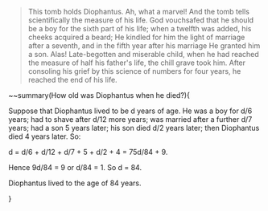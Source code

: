 > This tomb holds Diophantus. Ah, what a marvel! And the tomb tells scientifically the measure of his life. God vouchsafed that he should be a boy for the sixth part of his life; when a twelfth was added, his cheeks acquired a beard; He kindled for him the light of marriage after a seventh, and in the fifth year after his marriage He granted him a son. Alas! Late-begotten and miserable child, when he had reached the measure of half his father's life, the chill grave took him. After consoling his grief by this science of numbers for four years, he reached the end of his life.

~~summary(How old was Diophantus when he died?){

Suppose that Diophantus lived to be d years of age. He was a boy for d/6 years; had to shave after d/12 more years; was married after a further d/7 years; had a son 5 years later; his son died d/2 years later; then Diophantus died 4 years later. So:

d = d/6 + d/12 + d/7 + 5 + d/2 + 4 = 75d/84 + 9.

Hence 9d/84 = 9 or d/84 = 1. So d = 84.

Diophantus lived to the age of 84 years.

}
